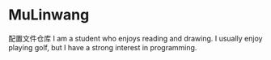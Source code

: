 # MuLinwang
配置文件仓库
 I am a student who enjoys reading and drawing. I usually enjoy playing golf, but I have a strong interest in programming. 
